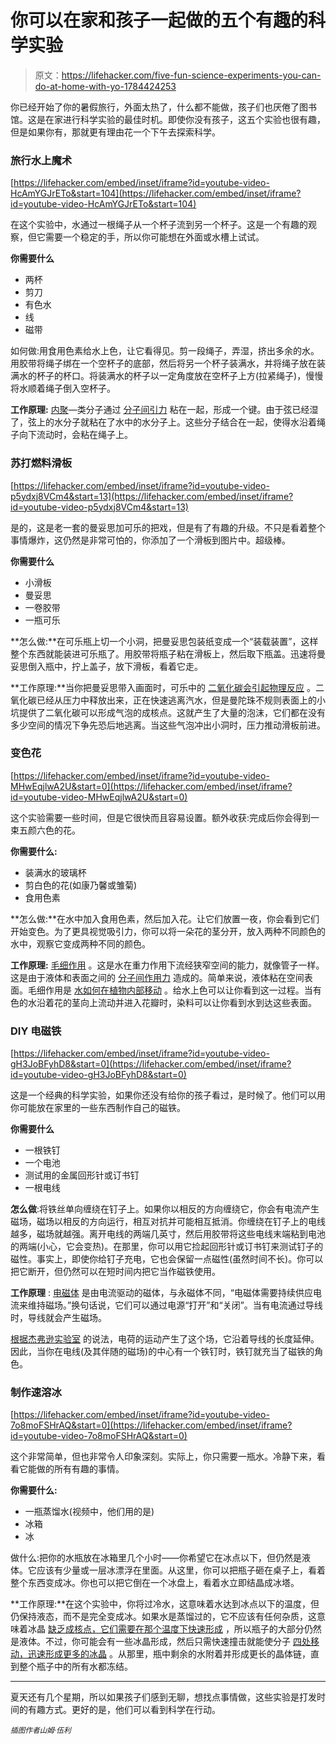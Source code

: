# 你可以在家和孩子一起做的五个有趣的科学实验

> 原文：<https://lifehacker.com/five-fun-science-experiments-you-can-do-at-home-with-yo-1784424253>

你已经开始了你的暑假旅行，外面太热了，什么都不能做，孩子们也厌倦了图书馆。这是在家进行科学实验的最佳时机。即使你没有孩子，这五个实验也很有趣，但是如果你有，那就更有理由花一个下午去探索科学。



### 旅行水上魔术

 [https://lifehacker.com/embed/inset/iframe?id=youtube-video-HcAmYGJrETo&start=104](https://lifehacker.com/embed/inset/iframe?id=youtube-video-HcAmYGJrETo&start=104) 

在这个实验中，水通过一根绳子从一个杯子流到另一个杯子。这是一个有趣的观察，但它需要一个稳定的手，所以你可能想在外面或水槽上试试。

**你需要什么**

*   两杯
*   剪刀
*   有色水
*   线
*   磁带

如何做:用食用色素给水上色，让它看得见。剪一段绳子，弄湿，挤出多余的水。用胶带将绳子绑在一个空杯子的底部，然后将另一个杯子装满水，并将绳子放在装满水的杯子的杯口。将装满水的杯子以一定角度放在空杯子上方(拉紧绳子)，慢慢将水顺着绳子倒入空杯子。

**工作原理:** [内聚](https://en.wikipedia.org/wiki/Cohesion_(chemistry))—类分子通过 [分子间引力](https://en.wikipedia.org/wiki/Intermolecular_attraction) 粘在一起，形成一个键。由于弦已经湿了，弦上的水分子就粘在了水中的水分子上。这些分子结合在一起，使得水沿着绳子向下流动时，会粘在绳子上。

### 苏打燃料滑板

 [https://lifehacker.com/embed/inset/iframe?id=youtube-video-p5ydxj8VCm4&start=13](https://lifehacker.com/embed/inset/iframe?id=youtube-video-p5ydxj8VCm4&start=13) 

是的，这是老一套的曼妥思加可乐的把戏，但是有了有趣的升级。不只是看着整个事情爆炸，这仍然是非常可怕的，你添加了一个滑板到图片中。超级棒。

**你需要什么**

*   小滑板
*   曼妥思
*   一卷胶带
*   一瓶可乐

**怎么做:**在可乐瓶上切一个小洞，把曼妥思包装纸变成一个“装载装置”，这样整个东西就能装进可乐瓶了。用胶带将瓶子粘在滑板上，然后取下瓶盖。迅速将曼妥思倒入瓶中，拧上盖子，放下滑板，看着它走。

**工作原理:**当你把曼妥思带入画面时，可乐中的 [二氧化碳会引起物理反应](http://www.eepybird.com/featured-video/coke-and-mentos-featured-video/science-of-coke-mentos/) 。二氧化碳已经从压力中释放出来，正在快速逃离汽水，但是曼陀珠不规则表面上的小坑提供了二氧化碳可以形成气泡的成核点。这就产生了大量的泡沫，它们都在没有多少空间的情况下争先恐后地逃离。当这些气泡冲出小洞时，压力推动滑板前进。

### 变色花

 [https://lifehacker.com/embed/inset/iframe?id=youtube-video-MHwEqjlwA2U&start=0](https://lifehacker.com/embed/inset/iframe?id=youtube-video-MHwEqjlwA2U&start=0) 

这个实验需要一些时间，但是它很快而且容易设置。额外收获:完成后你会得到一束五颜六色的花。

**你需要什么:**

*   装满水的玻璃杯
*   剪白色的花(如康乃馨或雏菊)
*   食用色素

**怎么做:**在水中加入食用色素，然后加入花。让它们放置一夜，你会看到它们开始变色。为了更具视觉吸引力，你可以将一朵花的茎分开，放入两种不同颜色的水中，观察它变成两种不同的颜色。

**工作原理:** [毛细作用](https://en.wikipedia.org/wiki/Capillary_action) 。这是水在重力作用下流经狭窄空间的能力，就像管子一样。这是由于液体和表面之间的 [分子间作用力](https://en.wikipedia.org/wiki/Intermolecular_force) 造成的。简单来说，液体粘在空间表面。毛细作用是 [水如何在植物内部移动](http://www.sciencebuddies.org/science-fair-projects/project_ideas/PlantBio_p033.shtml) 。给水上色可以让你看到这一过程。当有色的水沿着花的茎向上流动并进入花瓣时，染料可以让你看到水到达这些表面。

### DIY 电磁铁

 [https://lifehacker.com/embed/inset/iframe?id=youtube-video-gH3JoBFyhD8&start=0](https://lifehacker.com/embed/inset/iframe?id=youtube-video-gH3JoBFyhD8&start=0) 

这是一个经典的科学实验，如果你还没有给你的孩子看过，是时候了。他们可以用你可能放在家里的一些东西制作自己的磁铁。

**你需要什么**

*   一根铁钉
*   一个电池
*   测试用的金属回形针或订书钉
*   一根电线

**怎么做**:将铁丝单向缠绕在钉子上。如果你以相反的方向缠绕它，你会有电流产生磁场，磁场以相反的方向运行，相互对抗并可能相互抵消。你缠绕在钉子上的电线越多，磁场就越强。离开电线的两端几英寸，然后用胶带将这些电线末端粘到电池的两端(小心，它会变热)。在那里，你可以用它捡起回形针或订书钉来测试钉子的磁性。事实上，即使你给钉子充电，它也会保留一点磁性(虽然时间不长)。你可以把它断开，但仍然可以在短时间内把它当作磁铁使用。

**工作原理** : [电磁体](https://en.wikipedia.org/wiki/Electromagnet) 是由电流驱动的磁体，与永磁体不同，“电磁体需要持续供应电流来维持磁场。”换句话说，它们可以通过电源“打开”和“关闭”。当有电流通过导线时，导线就会产生磁场。

[根据杰弗逊实验室](http://education.jlab.org/qa/electromagnet.html) 的说法，电荷的运动产生了这个场，它沿着导线的长度延伸。因此，当你在电线(及其伴随的磁场)的中心有一个铁钉时，铁钉就充当了磁铁的角色。

### 制作速溶冰

 [https://lifehacker.com/embed/inset/iframe?id=youtube-video-7o8moFSHrAQ&start=0](https://lifehacker.com/embed/inset/iframe?id=youtube-video-7o8moFSHrAQ&start=0) 

这个非常简单，但也非常令人印象深刻。实际上，你只需要一瓶水。冷静下来，看看它能做的所有有趣的事情。

**你需要什么:**

*   一瓶蒸馏水(视频中，他们用的是)
*   冰箱
*   冰

做什么:把你的水瓶放在冰箱里几个小时——你希望它在冰点以下，但仍然是液体。它应该有少量或一层冰漂浮在里面。从这里，你可以把瓶子砸在桌子上，看着整个东西变成冰。你也可以把它倒在一个冰盘上，看着水立即结晶成冰塔。

**工作原理:**在这个实验中，你将过冷水，这意味着水达到冰点以下的温度，但仍保持液态，而不是完全变成冰。如果水是蒸馏过的，它不应该有任何杂质，这意味着冰晶 [缺乏成核点，它们需要在那个温度下快速形成](http://van.physics.illinois.edu/qa/listing.php?id=28240) ，所以瓶子的大部分仍然是液体。不过，你可能会有一些冰晶形成，然后只需快速撞击就能使分子 [四处移动，迅速形成更多的冰晶](http://www.coolscience.org/CoolScience/Teachers/Activities/SCWater.htm) 。从那里，瓶中剩余的水附着并形成更长的晶体链，直到整个瓶子中的所有水都冻结。

* * *

夏天还有几个星期，所以如果孩子们感到无聊，想找点事情做，这些实验是打发时间的有趣方式。更好的是，他们可以看到科学在行动。

<small>*插图作者山姆·伍利*</small>